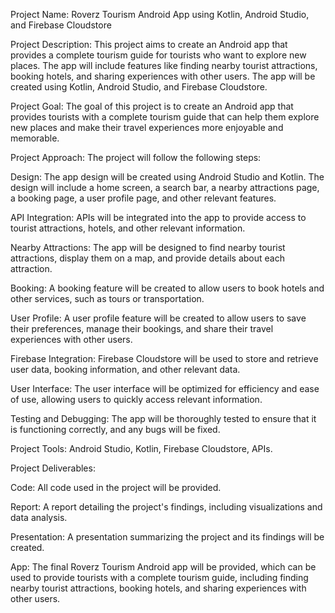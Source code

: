 
Project Name: Roverz Tourism Android App using Kotlin, Android Studio, and Firebase Cloudstore

Project Description: This project aims to create an Android app that provides a complete tourism guide for tourists who want to explore new places. The app will include features like finding nearby tourist attractions, booking hotels, and sharing experiences with other users. The app will be created using Kotlin, Android Studio, and Firebase Cloudstore.

Project Goal: The goal of this project is to create an Android app that provides tourists with a complete tourism guide that can help them explore new places and make their travel experiences more enjoyable and memorable.

Project Approach: The project will follow the following steps:

Design: The app design will be created using Android Studio and Kotlin. The design will include a home screen, a search bar, a nearby attractions page, a booking page, a user profile page, and other relevant features.

API Integration: APIs will be integrated into the app to provide access to tourist attractions, hotels, and other relevant information.

Nearby Attractions: The app will be designed to find nearby tourist attractions, display them on a map, and provide details about each attraction.

Booking: A booking feature will be created to allow users to book hotels and other services, such as tours or transportation.

User Profile: A user profile feature will be created to allow users to save their preferences, manage their bookings, and share their travel experiences with other users.

Firebase Integration: Firebase Cloudstore will be used to store and retrieve user data, booking information, and other relevant data.

User Interface: The user interface will be optimized for efficiency and ease of use, allowing users to quickly access relevant information.

Testing and Debugging: The app will be thoroughly tested to ensure that it is functioning correctly, and any bugs will be fixed.

Project Tools: Android Studio, Kotlin, Firebase Cloudstore, APIs.

Project Deliverables:

Code: All code used in the project will be provided.

Report: A report detailing the project's findings, including visualizations and data analysis.

Presentation: A presentation summarizing the project and its findings will be created.

App: The final Roverz Tourism Android app will be provided, which can be used to provide tourists with a complete tourism guide, including finding nearby tourist attractions, booking hotels, and sharing experiences with other users.
